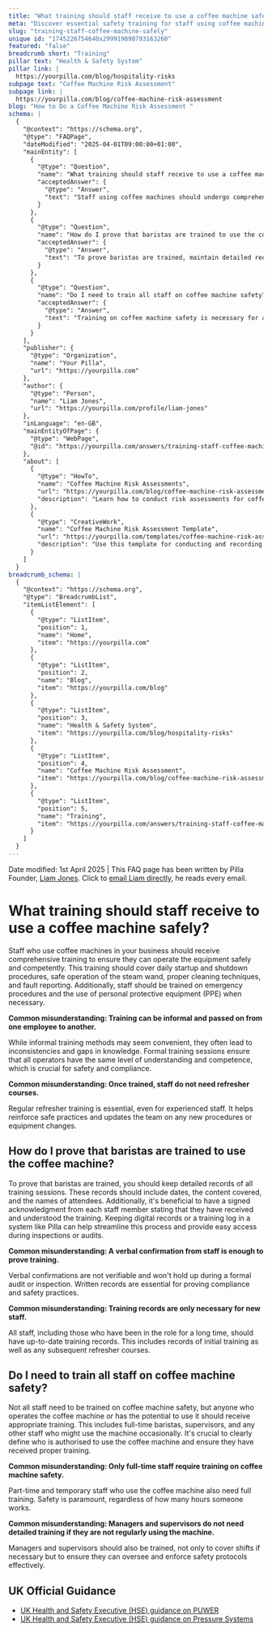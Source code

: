 ```yaml
---
title: "What training should staff receive to use a coffee machine safely?"
meta: "Discover essential safety training for staff using coffee machines, including operation procedures, emergency protocols, and compliance with regulations."
slug: "training-staff-coffee-machine-safely"
unique id: "1745226754640x299919890793163260"
featured: "false"
breadcrumb short: "Training"
pillar text: "Health & Safety System"
pillar link: |
  https://yourpilla.com/blog/hospitality-risks
subpage text: "Coffee Machine Risk Assessment"
subpage link: |
  https://yourpilla.com/blog/coffee-machine-risk-assessment
blog: "How to Do a Coffee Machine Risk Assessment "
schema: |
  {
    "@context": "https://schema.org",
    "@type": "FAQPage",
    "dateModified": "2025-04-01T09:00:00+01:00",
    "mainEntity": [
      {
        "@type": "Question",
        "name": "What training should staff receive to use a coffee machine safely?",
        "acceptedAnswer": {
          "@type": "Answer",
          "text": "Staff using coffee machines should undergo comprehensive training for safe and competent operation. This training should include daily startup and shutdown procedures, proper use of the steam wand, cleaning techniques, fault reporting, emergency procedures, and use of personal protective equipment (PPE) when necessary. It's also essential to provide formal training sessions and regular refresher training to maintain safety and compliance."
        }
      },
      {
        "@type": "Question",
        "name": "How do I prove that baristas are trained to use the coffee machine?",
        "acceptedAnswer": {
          "@type": "Answer",
          "text": "To prove baristas are trained, maintain detailed records of all training sessions including session dates, topics covered, and attendee names. Ensure each staff member signs an acknowledgment of the training's receipt and understanding. It's advisable to keep these records digitally using systems like Pilla to facilitate easy access during audits or inspections."
        }
      },
      {
        "@type": "Question",
        "name": "Do I need to train all staff on coffee machine safety?",
        "acceptedAnswer": {
          "@type": "Answer",
          "text": "Training on coffee machine safety is necessary for anyone operating the coffee machine or potentially using it, including full-time baristas, supervisors, part-time, and temporary staff. It's essential to define clearly who is authorized to use the coffee machine and ensure they receive proper training. Managers and supervisors should also be trained to cover shifts if necessary and to effectively oversee and enforce safety protocols."
        }
      }
    ],
    "publisher": {
      "@type": "Organization",
      "name": "Your Pilla",
      "url": "https://yourpilla.com"
    },
    "author": {
      "@type": "Person",
      "name": "Liam Jones",
      "url": "https://yourpilla.com/profile/liam-jones"
    },
    "inLanguage": "en-GB",
    "mainEntityOfPage": {
      "@type": "WebPage",
      "@id": "https://yourpilla.com/answers/training-staff-coffee-machine-safely"
    },
    "about": [
      {
        "@type": "HowTo",
        "name": "Coffee Machine Risk Assessments",
        "url": "https://yourpilla.com/blog/coffee-machine-risk-assessment",
        "description": "Learn how to conduct risk assessments for coffee machines in your business, ensuring compliance and safety."
      },
      {
        "@type": "CreativeWork",
        "name": "Coffee Machine Risk Assessment Template",
        "url": "https://yourpilla.com/templates/coffee-machine-risk-assessment",
        "description": "Use this template for conducting and recording risk assessments related to coffee machine operations within your business."
      }
    ]
  }
breadcrumb_schema: |
  {
    "@context": "https://schema.org",
    "@type": "BreadcrumbList",
    "itemListElement": [
      {
        "@type": "ListItem",
        "position": 1,
        "name": "Home",
        "item": "https://yourpilla.com"
      },
      {
        "@type": "ListItem",
        "position": 2,
        "name": "Blog",
        "item": "https://yourpilla.com/blog"
      },
      {
        "@type": "ListItem",
        "position": 3,
        "name": "Health & Safety System",
        "item": "https://yourpilla.com/blog/hospitality-risks"
      },
      {
        "@type": "ListItem",
        "position": 4,
        "name": "Coffee Machine Risk Assessment",
        "item": "https://yourpilla.com/blog/coffee-machine-risk-assessment"
      },
      {
        "@type": "ListItem",
        "position": 5,
        "name": "Training",
        "item": "https://yourpilla.com/answers/training-staff-coffee-machine-safely"
      }
    ]
  }
---
```


Date modified: 1st April 2025 | This FAQ page has been written by Pilla Founder, [Liam Jones](https://yourpilla.com/profile/liam-jones). Click to [email Liam directly](mailto:liam@yourpilla.com), he reads every email.

# What training should staff receive to use a coffee machine safely?

Staff who use coffee machines in your business should receive comprehensive training to ensure they can operate the equipment safely and competently. This training should cover daily startup and shutdown procedures, safe operation of the steam wand, proper cleaning techniques, and fault reporting. Additionally, staff should be trained on emergency procedures and the use of personal protective equipment (PPE) when necessary.

**Common misunderstanding: Training can be informal and passed on from one employee to another.**

While informal training methods may seem convenient, they often lead to inconsistencies and gaps in knowledge. Formal training sessions ensure that all operators have the same level of understanding and competence, which is crucial for safety and compliance.

**Common misunderstanding: Once trained, staff do not need refresher courses.**

Regular refresher training is essential, even for experienced staff. It helps reinforce safe practices and updates the team on any new procedures or equipment changes.

## How do I prove that baristas are trained to use the coffee machine?

To prove that baristas are trained, you should keep detailed records of all training sessions. These records should include dates, the content covered, and the names of attendees. Additionally, it's beneficial to have a signed acknowledgment from each staff member stating that they have received and understood the training. Keeping digital records or a training log in a system like Pilla can help streamline this process and provide easy access during inspections or audits.

**Common misunderstanding: A verbal confirmation from staff is enough to prove training.**

Verbal confirmations are not verifiable and won't hold up during a formal audit or inspection. Written records are essential for proving compliance and safety practices.

**Common misunderstanding: Training records are only necessary for new staff.**

All staff, including those who have been in the role for a long time, should have up-to-date training records. This includes records of initial training as well as any subsequent refresher courses.

## Do I need to train all staff on coffee machine safety?

Not all staff need to be trained on coffee machine safety, but anyone who operates the coffee machine or has the potential to use it should receive appropriate training. This includes full-time baristas, supervisors, and any other staff who might use the machine occasionally. It's crucial to clearly define who is authorised to use the coffee machine and ensure they have received proper training.

**Common misunderstanding: Only full-time staff require training on coffee machine safety.**

Part-time and temporary staff who use the coffee machine also need full training. Safety is paramount, regardless of how many hours someone works.

**Common misunderstanding: Managers and supervisors do not need detailed training if they are not regularly using the machine.**

Managers and supervisors should also be trained, not only to cover shifts if necessary but to ensure they can oversee and enforce safety protocols effectively.

## UK Official Guidance

-   [UK Health and Safety Executive (HSE) guidance on PUWER](https://www.hse.gov.uk/work-equipment-machinery/puwer.htm)
-   [UK Health and Safety Executive (HSE) guidance on Pressure Systems](https://www.hse.gov.uk/pressure-systems/pesr.htm)